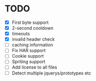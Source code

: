# TODO

- [x] First byte support
- [x] 2-second cooldown
- [x] timeouts
- [x] invalid header check
- [ ] caching information
- [ ] Fix HAR support
- [ ] Cookie support
- [ ] Spriting support
- [ ] Add license to all files
- [ ] Detect multiple jquerys/prototypes etc
